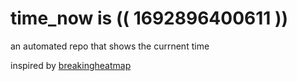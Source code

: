 # time_now is (( 1692896400611 ))

an automated repo that shows the currnent time

inspired by [breakingheatmap](https://github.com/breakingheatmap/breakingheatmap)